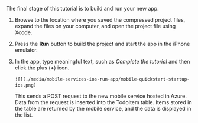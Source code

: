 


The final stage of this tutorial is to build and run your new app.

1. Browse to the location where you saved the compressed project files, expand the files on your computer, and open the project file using Xcode.

2. Press the **Run** button to build the project and start the app in the iPhone emulator.

3. In the app, type meaningful text, such as *Complete the tutorial* and then click the plus (**+**) icon.

       ![](./media/mobile-services-ios-run-app/mobile-quickstart-startup-ios.png)

    This sends a POST request to the new mobile service hosted in Azure. Data from the request is inserted into the TodoItem table. Items stored in the table are returned by the mobile service, and the data is displayed in the list.

     </div>


